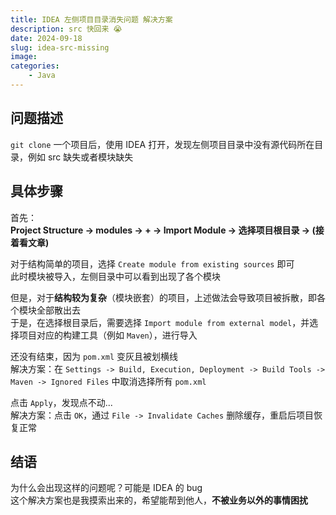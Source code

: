 ```yaml
---
title: IDEA 左侧项目目录消失问题 解决方案
description: src 快回来 😭
date: 2024-09-18
slug: idea-src-missing
image: 
categories:
    - Java
---
```


## 问题描述
`git clone` 一个项目后，使用 IDEA 打开，发现左侧项目目录中没有源代码所在目录，例如 src 缺失或者模块缺失
## 具体步骤
首先：  
**Project Structure -> modules -> + -> Import Module -> 选择项目根目录 -> (接着看文章)**

对于结构简单的项目，选择 `Create module from existing sources` 即可  
此时模块被导入，左侧目录中可以看到出现了各个模块  

但是，对于**结构较为复杂**（模块嵌套）的项目，上述做法会导致项目被拆散，即各个模块全部散出去  
于是，在选择根目录后，需要选择 `Import module from external model`，并选择项目对应的构建工具（例如 `Maven`），进行导入  

还没有结束，因为 `pom.xml` 变灰且被划横线  
解决方案：在 `Settings -> Build, Execution, Deployment -> Build Tools -> Maven -> Ignored Files` 中取消选择所有 `pom.xml`  

点击 `Apply`，发现点不动...  
解决方案：点击 `OK`，通过 `File -> Invalidate Caches` 删除缓存，重启后项目恢复正常  
## 结语
为什么会出现这样的问题呢？可能是 IDEA 的 bug  
这个解决方案也是我摸索出来的，希望能帮到他人，**不被业务以外的事情困扰**  